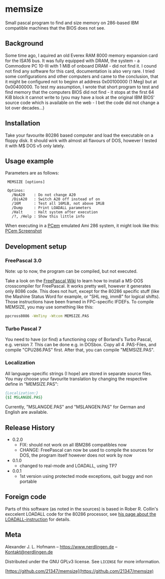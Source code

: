 # memsize
Small pascal program to find and size memory on 286-based IBM compatible machines that the BIOS does not see.

## Background

Some time ago, I aquired an old Everex RAM 8000 memory expansion card for the ISA16 bus. It was fully equipped with DRAM, the system - a Commodore PC 10-III with 1 MiB of onboard DRAM - did not find it. I cound not find any software for this card, documentation is also very rare. I tried some configurations and other computers and came to the conclusion, that it might be configured not to beginn at address 0x00100000 (1 Meg) but at 0x00400000. To test my assumption, I wrote that short program to test and find memory that the computers BIOS did not find - it stops at the first 64 KiB block it cannot write to (you may have a look at the original IBM BIOS' source code which is available on the web - I bet the code did not change a lot over decades...)

## Installation

Take your favourite 80286 based computer and load the executable on a floppy disk. It should wirk with almost all flavours of DOS, however I tested it with M$ DOS v5 only lately.

## Usage example

Parameters are as follows:

```
 MEMSIZE [options]

 Optinos:
   /NoA20    : Do not change A20
   /DisA20   : Switch A20 off instead of on
   /16M      : Test all 16MiB, not above 1MiB
   /Dump     : Print LOADALL parameters
   /Halt     : Halt system after execution
   /?, /Help : Show this little info
```

When executing in a [PCem](https://pcem-emulator.co.uk/) emulated Ami 286 system, it might look like this: [PCem Screenshot](PCem-AMI286.png?raw=true)

## Development setup

### FreePascal 3.0
Note: up to now, the program can be compiled, but not executed.

Take a look on the [FreePascal Wiki](http://wiki.freepascal.org/DOS) to learn how to install a MS-DOS crosscompiler for FreePascal. It works pretty well, however it generates only 8086 code. This does not hurt, except for the 80286 specific stuff (like the Mashine Status Word for example, or "SHL reg, imm8" for logical shifts). Those instructions have been framed in FPC-specific IFDEFs. To compile MEMSIZE, you may use something like this:

```sh
ppcross8086 -WmTiny -Wtcom MEMSIZE.PAS
```

### Turbo Pascal 7
You need to have (or find) a functioning copy of Borland's Turbo Pascal, e.g. version 7. This can be done e.g. in DOSbox. Copy all 4 .PAS-Files, and compile "CPU286.PAS" first. After that, you can compile "MEMSIZE.PAS".


### Localization
All language-specific strings (I hope) are stored in separate source files. You may choose your favourite translation by changing the respective define in "MEMSIZE.PAS":

```pascal
{Localization:}
{$I MSLANGDE.PAS}
```

Currently, "MSLANGDE.PAS" and "MSLANGEN.PAS" for German and English are available.

## Release History

* 0.2.0
    * FIX: should not work on all IBM286 compatibles now
    * CHANGE: FreePascal can now be used to compile the sources for DOS, the program itself however does not work by now
* 0.1.0
    * changed to real-mode and LOADALL, using TP7
* 0.0.1
    * 1st version using protected mode exceptions, quit buggy and non portable

## Foreign code

Parts of this software (as noted in the sources) is based in Rober R. Collin's exccelent LOADALL code for the 80286 processor, see [his page about the LOADALL-instruction](http://www.rcollins.org/articles/loadall/tspec_a3_doc.html) for details.

## Meta

Alexander J. L. Hofmann – https://www.nerdlingen.de – Kontakt@nerdlingen.de

Distributed under the GNU GPLv3 license. See ``LICENSE`` for more information.

[https://github.com/21347/memsize](https://github.com/21347/memsize)

